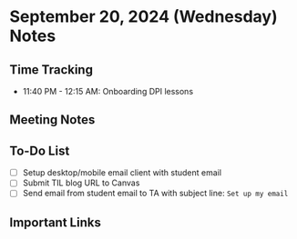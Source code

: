 # September 20, 2024 (Wednesday) Notes

## Time Tracking
- 11:40 PM - 12:15 AM: Onboarding DPI lessons

## Meeting Notes

## To-Do List
- [ ] Setup desktop/mobile email client with student email
- [ ] Submit TIL blog URL to Canvas
- [ ] Send email from student email to TA with subject line: `Set up my email`

## Important Links
